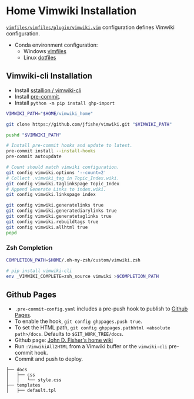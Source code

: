 # Home Vimwiki Installation

[`vimfiles/vimfiles/plugin/vimwiki.vim`](https://github.com/jfishe/vimfiles/blob/ebeb257cb1af6a5489ba5608d737d174dc74a878/vimfiles/plugin/vimwiki.vim#L46)
configuration defines Vimwiki configuration.

- Conda environment configuration:
  - Windows [vimfiles](https://github.com/jfishe/vimfiles)
  - Linux [dotfiles](https://github.com/jfishe/dotfiles)

## Vimwiki-cli Installation

- Install
  [sstallion / vimwiki-cli](https://github.com/sstallion/vimwiki-cli)
- Install [pre-commit][].
- Install `python -m pip install ghp-import`

```bash
VIMWIKI_PATH="$HOME/vimwiki_home"

git clone https://github.com/jfishe/vimwiki.git "$VIMWIKI_PATH"

pushd "$VIMWIKI_PATH"

# Install pre-commit hooks and update to latest.
pre-commit install --install-hooks
pre-commit autoupdate

# Count should match vimwiki configuration.
git config vimwiki.options '--count=2'
# Collect .vimwiki_tag in Topic_Index.wiki.
git config vimwiki.taglinkspage Topic_Index
# Append Generate Links to index.wiki.
git config vimwiki.linkspage index

git config vimwiki.generatelinks true
git config vimwiki.generatediarylinks true
git config vimwiki.generatetaglinks true
git config vimwiki.rebuildtags true
git config vimwiki.allhtml true
popd
```

### Zsh Completion

```bash
COMPLETION_PATH=$HOME/.oh-my-zsh/custom/vimwiki.zsh

# pip install vimwiki-cli
env _VIMWIKI_COMPLETE=zsh_source vimwiki >$COMPLETION_PATH
```

## Github Pages

- `.pre-commit-config.yaml` includes a pre-push hook to publish to
  [Github Pages][gh-pages].
- To enable the hook, `git config ghppages.push true`.
- To set the HTML path, `git config ghppages.pathhtml <absolute path>/docs`.
  Defaults to `$GIT_WORK_TREE/docs`.
- Github page: [John D. Fisher's home wiki](https://jfishe.github.io/vimwiki/)
- Run `:VimwikiAll2HTML` from a Vimwiki buffer or the `vimwiki-cli` pre-commit
  hook.
- Commit and push to deploy.

```text
├── docs
│   ├── css
│   │   └── style.css
├── templates
│   ├── default.tpl
```

[pre-commit]: <https://pre-commit.com/index.html>
[gh-pages]: <https://docs.github.com/en/pages/getting-started-with-github-pages/creating-a-github-pages-site>

